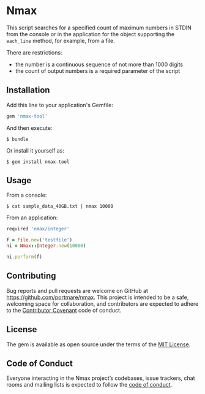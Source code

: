 # Nmax

This script searches for a specified count of maximum numbers in STDIN from the console or in the application for the object supporting the `each_line` method, for example, from a file.

There are restrictions:

  * the number is a continuous sequence of not more than 1000 digits
  * the count of output numbers is a required parameter of the script

## Installation

Add this line to your application's Gemfile:

```ruby
gem 'nmax-tool'
```

And then execute:

    $ bundle

Or install it yourself as:

    $ gem install nmax-tool

## Usage

From a console:

    $ cat sample_data_40GB.txt | nmax 10000

From an application:

```ruby
required 'nmax/integer'

f = File.new('testfile')
ni = Nmax::Integer.new(10000)

ni.perform(f)
```

## Contributing

Bug reports and pull requests are welcome on GitHub at https://github.com/portmare/nmax. This project is intended to be a safe, welcoming space for collaboration, and contributors are expected to adhere to the [Contributor Covenant](http://contributor-covenant.org) code of conduct.

## License

The gem is available as open source under the terms of the [MIT License](https://opensource.org/licenses/MIT).

## Code of Conduct

Everyone interacting in the Nmax project’s codebases, issue trackers, chat rooms and mailing lists is expected to follow the [code of conduct](https://github.com/portmare/nmax/blob/master/CODE_OF_CONDUCT.md).

